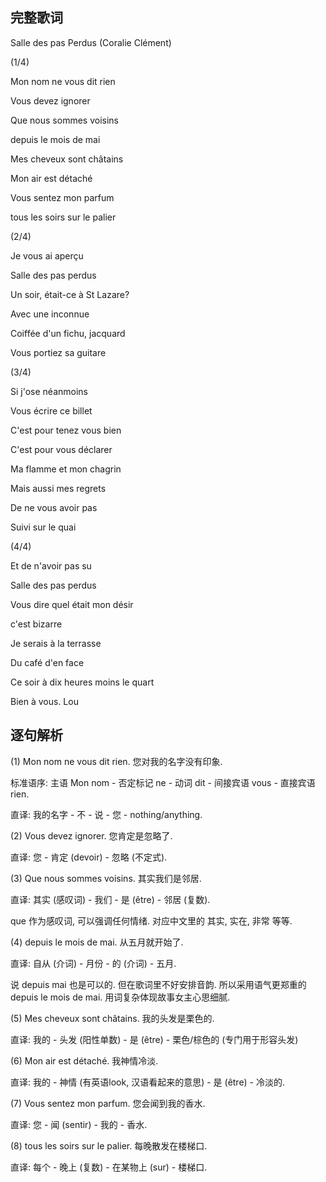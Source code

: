 ## 完整歌词

Salle des pas Perdus (Coralie Clément)

(1/4)

Mon nom ne vous dit rien

Vous devez ignorer

Que nous sommes voisins

depuis le mois de mai

Mes cheveux sont châtains

Mon air est détaché

Vous sentez mon parfum

tous les soirs sur le palier

(2/4)

Je vous ai aperçu

Salle des pas perdus

Un soir, était-ce à St Lazare?

Avec une inconnue

Coiffée d'un fichu, jacquard

Vous portiez sa guitare

(3/4)

Si j'ose néanmoins

Vous écrire ce billet

C'est pour tenez vous bien

C'est pour vous déclarer

Ma flamme et mon chagrin

Mais aussi mes regrets

De ne vous avoir pas

Suivi sur le quai

(4/4)

Et de n'avoir pas su

Salle des pas perdus

Vous dire quel était mon désir

c'est bizarre

Je serais à la terrasse

Du café d'en face

Ce soir à dix heures moins le quart

Bien à vous. Lou

## 逐句解析

(1) Mon nom ne vous dit rien. 您对我的名字没有印象. 

标准语序: 主语 Mon nom - 否定标记 ne - 动词 dit - 间接宾语 vous - 直接宾语 rien.

直译: 我的名字 - 不 - 说 - 您 - nothing/anything.

(2) Vous devez ignorer. 您肯定是忽略了.

直译: 您 - 肯定 (devoir) - 忽略 (不定式).

(3) Que nous sommes voisins. 其实我们是邻居.

直译: 其实 (感叹词) - 我们 - 是 (être) - 邻居 (复数).

que 作为感叹词, 可以强调任何情绪. 对应中文里的 其实, 实在, 非常 等等.

(4) depuis le mois de mai. 从五月就开始了.

直译: 自从 (介词) - 月份 - 的 (介词) - 五月.

说 depuis mai 也是可以的. 但在歌词里不好安排音韵. 所以采用语气更郑重的 depuis le mois de mai. 用词复杂体现故事女主心思细腻.

(5) Mes cheveux sont châtains. 我的头发是栗色的.

直译: 我的 - 头发 (阳性单数) - 是 (être) - 栗色/棕色的 (专门用于形容头发)

(6) Mon air est détaché. 我神情冷淡.

直译: 我的 - 神情 (有英语look, 汉语看起来的意思) - 是 (être) - 冷淡的.

(7) Vous sentez mon parfum. 您会闻到我的香水.

直译: 您 - 闻 (sentir) - 我的 - 香水.

(8) tous les soirs sur le palier. 每晚散发在楼梯口.

直译: 每个 - 晚上 (复数) - 在某物上 (sur) - 楼梯口.
